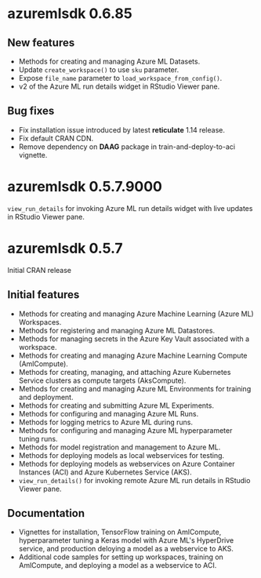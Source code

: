 # azuremlsdk 0.6.85
## New features
- Methods for creating and managing Azure ML Datasets.
- Update `create_workspace()` to use `sku` parameter.
- Expose `file_name` parameter to `load_workspace_from_config()`.
- v2 of the Azure ML run details widget in RStudio Viewer pane.

## Bug fixes
- Fix installation issue introduced by latest **reticulate** 1.14 release.
- Fix default CRAN CDN.
- Remove dependency on **DAAG** package in train-and-deploy-to-aci vignette.

# azuremlsdk 0.5.7.9000
`view_run_details` for invoking Azure ML run details widget with live updates in RStudio Viewer pane.

# azuremlsdk 0.5.7
Initial CRAN release

## Initial features
- Methods for creating and managing Azure Machine Learning (Azure ML) Workspaces.
- Methods for registering and managing Azure ML Datastores.
- Methods for managing secrets in the Azure Key Vault associated with a workspace.
- Methods for creating and managing Azure Machine Learning Compute (AmlCompute).
- Methods for creating, managing, and attaching Azure Kubernetes Service clusters as compute targets (AksCompute).
- Methods for creating and managing Azure ML Environments for training and deployment.
- Methods for creating and submitting Azure ML Experiments.
- Methods for configuring and managing Azure ML Runs.
- Methods for logging metrics to Azure ML during runs.
- Methods for configuring and managing Azure ML hyperparameter tuning runs.
- Methods for model registration and management to Azure ML.
- Methods for deploying models as local webservices for testing.
- Methods for deploying models as webservices on Azure Container Instances (ACI) and Azure Kubernetes Service (AKS).
- `view_run_details()` for invoking remote Azure ML run details in RStudio Viewer pane.

## Documentation
- Vignettes for installation, TensorFlow training on AmlCompute, hyperparameter tuning a Keras model with Azure ML's HyperDrive service, and production deloying a model as a webservice to AKS.
- Additional code samples for setting up workspaces, training on AmlCompute, and deploying a model as a webservice to ACI.
